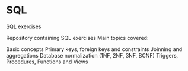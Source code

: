 # SQL
SQL exercises

Repository containing SQL exercises Main topics covered:

Basic concepts
Primary keys, foreign keys and constraints
Joinning and aggregations
Database normalization (1NF, 2NF, 3NF, BCNF)
Triggers, Procedures, Functions and Views
